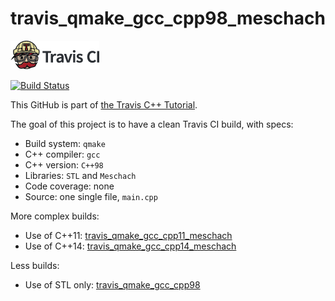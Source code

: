 # travis_qmake_gcc_cpp98_meschach

[![Travis CI logo](TravisCI.png)](https://travis-ci.org)

[![Build Status](https://travis-ci.org/richelbilderbeek/travis_qmake_gcc_cpp98_meschach.svg?branch=master)](https://travis-ci.org/richelbilderbeek/travis_qmake_gcc_cpp98_meschach)

This GitHub is part of [the Travis C++ Tutorial](https://github.com/richelbilderbeek/travis_cpp_tutorial).

The goal of this project is to have a clean Travis CI build, with specs:
 * Build system: `qmake`
 * C++ compiler: `gcc`
 * C++ version: `C++98`
 * Libraries: `STL` and `Meschach`
 * Code coverage: none
 * Source: one single file, `main.cpp`

More complex builds:
 * Use of C++11: [travis_qmake_gcc_cpp11_meschach](https://www.github.com/richelbilderbeek/travis_qmake_gcc_cpp11_meschach)
 * Use of C++14: [travis_qmake_gcc_cpp14_meschach](https://www.github.com/richelbilderbeek/travis_qmake_gcc_cpp14_meschach)

Less builds:
 * Use of STL only: [travis_qmake_gcc_cpp98](https://www.github.com/richelbilderbeek/travis_qmake_gcc_cpp98)

